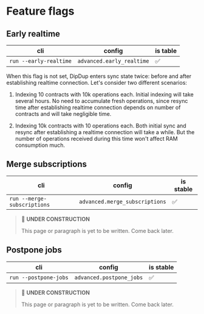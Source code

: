 # Feature flags

## Early realtime

|cli|config|is table|
|-|-|-|
|`run --early-realtime`|`advanced.early_realtime`|✅|

When this flag is not set, DipDup enters sync state twice: before and after establishing realtime connection. Let's consider two different scenarios:

1. Indexing 10 contracts with 10k operations each. Initial indexing will take several hours. No need to accumulate fresh operations, since resync time after establishing realtime connection depends on number of contracts and will take negligible time.

2. Indexing 10k contracts with 10 operations each. Both initial sync and resync after establishing a realtime connection will take a while. But the number of operations received during this time won't affect RAM consumption much.

## Merge subscriptions

|cli|config|is stable|
|-|-|-|
|`run --merge-subscriptions`|`advanced.merge_subscriptions`|✅|

> 🚧 **UNDER CONSTRUCTION**
>
> This page or paragraph is yet to be written. Come back later.

## Postpone jobs

|cli|config|is stable|
|-|-|-|
|`run --postpone-jobs`|`advanced.postpone_jobs`|✅|

> 🚧 **UNDER CONSTRUCTION**
>
> This page or paragraph is yet to be written. Come back later.

